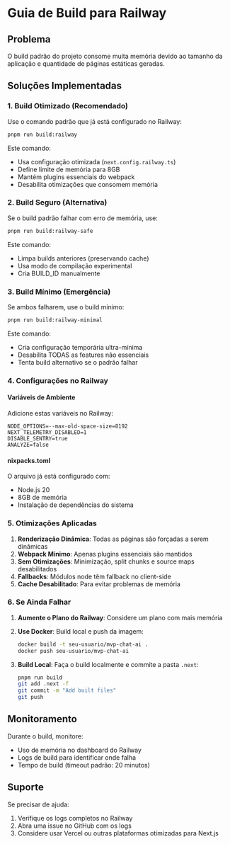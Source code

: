 # Guia de Build para Railway

## Problema
O build padrão do projeto consome muita memória devido ao tamanho da aplicação e quantidade de páginas estáticas geradas.

## Soluções Implementadas

### 1. Build Otimizado (Recomendado)
Use o comando padrão que já está configurado no Railway:
```bash
pnpm run build:railway
```

Este comando:
- Usa configuração otimizada (`next.config.railway.ts`)
- Define limite de memória para 8GB
- Mantém plugins essenciais do webpack
- Desabilita otimizações que consomem memória

### 2. Build Seguro (Alternativa)
Se o build padrão falhar com erro de memória, use:
```bash
pnpm run build:railway-safe
```

Este comando:
- Limpa builds anteriores (preservando cache)
- Usa modo de compilação experimental
- Cria BUILD_ID manualmente

### 3. Build Mínimo (Emergência)
Se ambos falharem, use o build mínimo:
```bash
pnpm run build:railway-minimal
```

Este comando:
- Cria configuração temporária ultra-mínima
- Desabilita TODAS as features não essenciais
- Tenta build alternativo se o padrão falhar

### 4. Configurações no Railway

#### Variáveis de Ambiente
Adicione estas variáveis no Railway:
```env
NODE_OPTIONS=--max-old-space-size=8192
NEXT_TELEMETRY_DISABLED=1
DISABLE_SENTRY=true
ANALYZE=false
```

#### nixpacks.toml
O arquivo já está configurado com:
- Node.js 20
- 8GB de memória
- Instalação de dependências do sistema

### 5. Otimizações Aplicadas

1. **Renderização Dinâmica**: Todas as páginas são forçadas a serem dinâmicas
2. **Webpack Mínimo**: Apenas plugins essenciais são mantidos
3. **Sem Otimizações**: Minimização, split chunks e source maps desabilitados
4. **Fallbacks**: Módulos node têm fallback no client-side
5. **Cache Desabilitado**: Para evitar problemas de memória

### 6. Se Ainda Falhar

1. **Aumente o Plano do Railway**: Considere um plano com mais memória
2. **Use Docker**: Build local e push da imagem:
   ```bash
   docker build -t seu-usuario/mvp-chat-ai .
   docker push seu-usuario/mvp-chat-ai
   ```

3. **Build Local**: Faça o build localmente e commite a pasta `.next`:
   ```bash
   pnpm run build
   git add .next -f
   git commit -m "Add built files"
   git push
   ```

## Monitoramento

Durante o build, monitore:
- Uso de memória no dashboard do Railway
- Logs de build para identificar onde falha
- Tempo de build (timeout padrão: 20 minutos)

## Suporte

Se precisar de ajuda:
1. Verifique os logs completos no Railway
2. Abra uma issue no GitHub com os logs
3. Considere usar Vercel ou outras plataformas otimizadas para Next.js